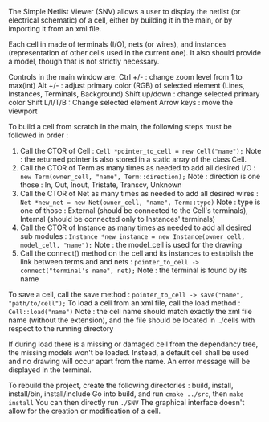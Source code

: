 The Simple Netlist Viewer (SNV) allows a user to display the netlist (or electrical schematic) of a cell, either by building it in the main, or by importing it from an xml file.

Each cell in made of terminals (I/O), nets (or wires), and instances (representation of other cells used in the current one).
It also should provide a model, though that is not strictly necessary.

Controls in the main window are:
Ctrl +/- : change zoom level from 1 to max(int)
Alt +/- : adjust primary color (RGB) of selected element (Lines, Instances, Terminals, Background)
Shift up/down : change selected primary color
Shift L/I/T/B : Change selected element
Arrow keys : move the viewport

To build a cell from scratch in the main, the following steps must be followed in order : 
1. Call the CTOR of Cell : `Cell *pointer_to_cell = new Cell("name");` Note : the returned pointer is also stored in a static array of the class Cell.
2. Call the CTOR of Term as many times as needed to add all desired I/O : `new Term(owner_cell, "name", Term::direction);` Note : direction is one those : In, Out, Inout, Tristate, Transcv, Unknown
3. Call the CTOR of Net as many times as needed to add all desired wires : `Net *new_net = new Net(owner_cell, "name", Term::type)` Note : type is one of those : External (should be connected to the Cell's terminals), Internal (should be connected only to Instances' terminals)
4. Call the CTOR of Instance as many times as needed to add all desired sub modules : `Instance *new_instance = new Instance(owner_cell, model_cell, "name");` Note : the model_cell is used for the drawing
5. Call the connect() method on the cell and its instances to establish the link between terms and and nets : `pointer_to_cell -> connect("terminal's name", net);` Note : the terminal is found by its name

To save a cell, call the save method : `pointer_to_cell -> save("name", "path/to/cell");`
To load a cell from an xml file, call the load method : `Cell::load("name")` Note : the cell name should match exactly the xml file name (without the extension), and the file should be located in ../cells with respect to the running directory

If during load there is a missing or damaged cell from the dependancy tree, the missing models won't be loaded. Instead, a default cell shall be used and no drawing will occur apart from the name. An error message will be displayed in the terminal.

To rebuild the project, create the following directories : build, install, install/bin, install/include
Go into build, and run `cmake ../src`, then `make install`
You can then directly run `./SNV`
The graphical interface doesn't allow for the creation or modification of a cell.
